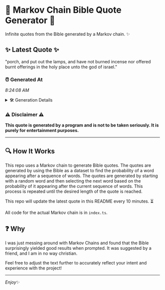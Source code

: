 # 📖 Markov Chain Bible Quote Generator 📖

Infinite quotes from the Bible generated by a Markov chain. ✨

## ✨ Latest Quote ✨
"porch, and put out the lamps, and have not burned incense nor offered burnt offerings in the holy place unto the god of israel."

### ⏰ Generated At
*8:24:08 AM*

<details>
    <summary>🛠️ Generation Details</summary>
    <p>
        <strong>🌱 Seed:</strong> porch,<br>
        <strong>🔄 Iterations:</strong> 23<br>
        <strong>📜 Context History:</strong><br>[ porch, ]: and<br>[ porch,, and ]: put<br>[ porch,, and, put ]: out<br>[ porch,, and, put, out ]: the<br>[ porch,, and, put, out, the ]: lamps,<br>[ porch,, and, put, out, the, lamps, ]: and<br>[ and, put, out, the, lamps,, and ]: have<br>[ put, out, the, lamps,, and, have ]: not<br>[ out, the, lamps,, and, have, not ]: burned<br>[ the, lamps,, and, have, not, burned ]: incense<br>[ lamps,, and, have, not, burned, incense ]: nor<br>[ and, have, not, burned, incense, nor ]: offered<br>[ have, not, burned, incense, nor, offered ]: burnt<br>[ not, burned, incense, nor, offered, burnt ]: offerings<br>[ burned, incense, nor, offered, burnt, offerings ]: in<br>[ incense, nor, offered, burnt, offerings, in ]: the<br>[ nor, offered, burnt, offerings, in, the ]: holy<br>[ offered, burnt, offerings, in, the, holy ]: place<br>[ burnt, offerings, in, the, holy, place ]: unto<br>[ offerings, in, the, holy, place, unto ]: the<br>[ in, the, holy, place, unto, the ]: god<br>[ the, holy, place, unto, the, god ]: of<br>[ holy, place, unto, the, god, of ]: israel.<br>
    </p>
</details>

### ⚠️ Disclaimer ⚠️
**This quote is generated by a program and is not to be taken seriously. It is purely for entertainment purposes.**

---

## 🔍 How It Works

This repo uses a Markov chain to generate Bible quotes. The quotes are generated by using the Bible as a dataset to find the probability of a word appearing after a sequence of words. The quotes are generated by starting with a random word and then selecting the next word based on the probability of it appearing after the current sequence of words. This process is repeated until the desired length of the quote is reached.

This repo will update the latest quote in this README every 10 minutes. ⏳

All code for the actual Markov chain is in `index.ts`.

## ❓ Why

I was just messing around with Markov Chains and found that the Bible surprisingly yielded good results when prompted. 
It was suggested by a friend, and I am in no way christian.

Feel free to adjust the text further to accurately reflect your intent and experience with the project!

---

*Enjoy*✨
